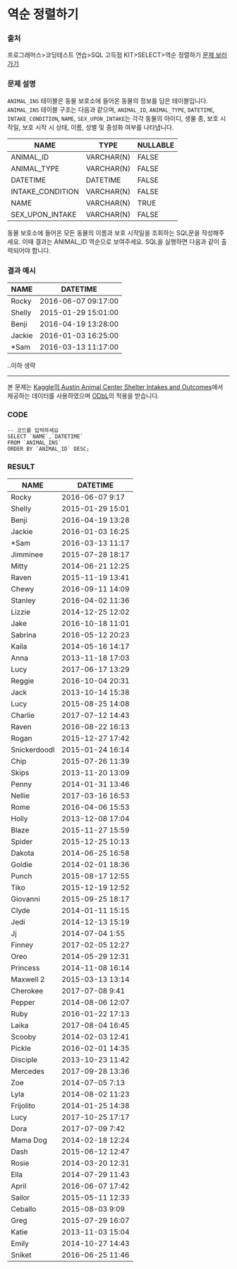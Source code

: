 # 역순 정렬하기
### 출처
프로그래머스>코딩테스트 연습>SQL 고득점 KIT>SELECT>역순 정렬하기
[문제 보러 가기](https://programmers.co.kr/learn/courses/30/lessons/59036)

### 문제 설명

`ANIMAL_INS` 테이블은 동물 보호소에 들어온 동물의 정보를 담은 테이블입니다. `ANIMAL_INS` 테이블 구조는 다음과 같으며, `ANIMAL_ID`, `ANIMAL_TYPE`, `DATETIME`, `INTAKE_CONDITION`, `NAME`, `SEX_UPON_INTAKE`는 각각 동물의 아이디, 생물 종, 보호 시작일, 보호 시작 시 상태, 이름, 성별 및 중성화 여부를 나타냅니다.

| NAME             | TYPE       | NULLABLE |
| ---------------- | ---------- | -------- |
| ANIMAL_ID        | VARCHAR(N) | FALSE    |
| ANIMAL_TYPE      | VARCHAR(N) | FALSE    |
| DATETIME         | DATETIME   | FALSE    |
| INTAKE_CONDITION | VARCHAR(N) | FALSE    |
| NAME             | VARCHAR(N) | TRUE     |
| SEX_UPON_INTAKE  | VARCHAR(N) | FALSE    |

동물 보호소에 들어온 모든 동물의 이름과 보호 시작일을 조회하는 SQL문을 작성해주세요. 이때 결과는 ANIMAL_ID 역순으로 보여주세요. SQL을 실행하면 다음과 같이 출력되어야 합니다.

### 결과 예시

| NAME   | DATETIME            |
| ------ | ------------------- |
| Rocky  | 2016-06-07 09:17:00 |
| Shelly | 2015-01-29 15:01:00 |
| Benji  | 2016-04-19 13:28:00 |
| Jackie | 2016-01-03 16:25:00 |
| *Sam   | 2016-03-13 11:17:00 |

..이하 생략

------

본 문제는 [Kaggle의 Austin Animal Center Shelter Intakes and Outcomes](https://www.kaggle.com/aaronschlegel/austin-animal-center-shelter-intakes-and-outcomes)에서 제공하는 데이터를 사용하였으며 [ODbL](https://opendatacommons.org/licenses/odbl/1.0/)의 적용을 받습니다.



### CODE

```mysql
-- 코드를 입력하세요
SELECT `NAME`,`DATETIME`
FROM `ANIMAL_INS`
ORDER BY `ANIMAL_ID` DESC;
```



### RESULT

| NAME         | DATETIME          |
| ------------ | ----------------- |
| Rocky        | 2016-06-07  9:17  |
| Shelly       | 2015-01-29  15:01 |
| Benji        | 2016-04-19  13:28 |
| Jackie       | 2016-01-03  16:25 |
| *Sam         | 2016-03-13  11:17 |
| Jimminee     | 2015-07-28  18:17 |
| Mitty        | 2014-06-21  12:25 |
| Raven        | 2015-11-19  13:41 |
| Chewy        | 2016-09-11  14:09 |
| Stanley      | 2016-04-02  11:36 |
| Lizzie       | 2014-12-25  12:02 |
| Jake         | 2016-10-18  11:01 |
| Sabrina      | 2016-05-12  20:23 |
| Kaila        | 2014-05-16  14:17 |
| Anna         | 2013-11-18  17:03 |
| Lucy         | 2017-06-17  13:29 |
| Reggie       | 2016-10-04  20:31 |
| Jack         | 2013-10-14  15:38 |
| Lucy         | 2015-08-25  14:08 |
| Charlie      | 2017-07-12  14:43 |
| Raven        | 2016-08-22  16:13 |
| Rogan        | 2015-12-27  17:42 |
| Snickerdoodl | 2015-01-24  16:14 |
| Chip         | 2015-07-26  11:39 |
| Skips        | 2013-11-20  13:09 |
| Penny        | 2014-01-31  13:46 |
| Nellie       | 2017-03-16  16:53 |
| Rome         | 2016-04-06  15:53 |
| Holly        | 2013-12-08  17:04 |
| Blaze        | 2015-11-27  15:59 |
| Spider       | 2015-12-25  10:13 |
| Dakota       | 2014-06-25  16:58 |
| Goldie       | 2014-02-01  18:36 |
| Punch        | 2015-08-17  12:55 |
| Tiko         | 2015-12-19  12:52 |
| Giovanni     | 2015-09-25  18:17 |
| Clyde        | 2014-01-11  15:15 |
| Jedi         | 2014-12-13  15:19 |
| Jj           | 2014-07-04  1:55  |
| Finney       | 2017-02-05  12:27 |
| Oreo         | 2014-05-29  12:31 |
| Princess     | 2014-11-08  16:14 |
| Maxwell  2   | 2015-03-13  13:14 |
| Cherokee     | 2017-07-08  9:41  |
| Pepper       | 2014-08-06  12:07 |
| Ruby         | 2016-01-22  17:13 |
| Laika        | 2017-08-04  16:45 |
| Scooby       | 2014-02-03  12:41 |
| Pickle       | 2016-02-01  14:35 |
| Disciple     | 2013-10-23  11:42 |
| Mercedes     | 2017-09-28  13:36 |
| Zoe          | 2014-07-05  7:13  |
| Lyla         | 2014-08-02  11:23 |
| Frijolito    | 2014-01-25  14:38 |
| Lucy         | 2017-10-25  17:17 |
| Dora         | 2017-07-09  7:42  |
| Mama  Dog    | 2014-02-18  12:24 |
| Dash         | 2015-06-12  12:47 |
| Rosie        | 2014-03-20  12:31 |
| Ella         | 2014-07-29  11:43 |
| April        | 2016-06-07  17:42 |
| Sailor       | 2015-05-11  12:33 |
| Ceballo      | 2015-08-03  9:09  |
| Greg         | 2015-07-29  16:07 |
| Katie        | 2013-11-03  15:04 |
| Emily        | 2014-10-27  14:43 |
| Sniket       | 2016-06-25  11:46 |
